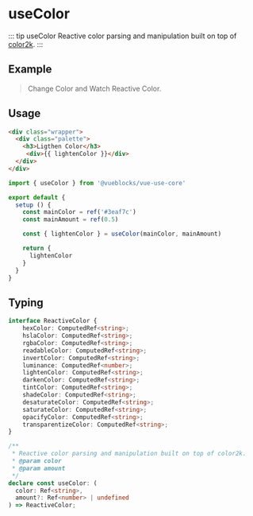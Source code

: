 # useColor

::: tip useColor
Reactive color parsing and manipulation built on top of [color2k](https://github.com/ricokahler/color2k).
:::

## Example

> Change Color and Watch Reactive Color.

<ClientOnly>
  <UseColor />
</ClientOnly>

## Usage

```html
<div class="wrapper">
  <div class="palette">
    <h3>Ligthen Color</h3>
     <div>{{ lightenColor }}</div>
  </div>
</div>
```

```js
import { useColor } from '@vueblocks/vue-use-core'

export default {
  setup () {
    const mainColor = ref('#3eaf7c')
    const mainAmount = ref(0.5)

    const { lightenColor } = useColor(mainColor, mainAmount)

    return {
      lightenColor
    }
  }
}
```

## Typing

```ts
interface ReactiveColor {
    hexColor: ComputedRef<string>;
    hslaColor: ComputedRef<string>;
    rgbaColor: ComputedRef<string>;
    readableColor: ComputedRef<string>;
    invertColor: ComputedRef<string>;
    luminance: ComputedRef<number>;
    lightenColor: ComputedRef<string>;
    darkenColor: ComputedRef<string>;
    tintColor: ComputedRef<string>;
    shadeColor: ComputedRef<string>;
    desaturateColor: ComputedRef<string>;
    saturateColor: ComputedRef<string>;
    opacifyColor: ComputedRef<string>;
    transparentizeColor: ComputedRef<string>;
}

/**
 * Reactive color parsing and manipulation built on top of color2k.
 * @param color
 * @param amount
 */
declare const useColor: (
  color: Ref<string>,
  amount?: Ref<number> | undefined
) => ReactiveColor;
```
